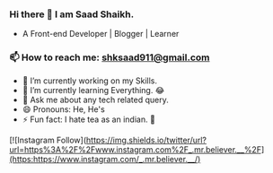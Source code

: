 ### Hi there 👋 I am Saad Shaikh.
- A Front-end Developer | Blogger | Learner

### 📫 How to reach me: **shksaad911@gmail.com**


- 🔭 I’m currently working on my Skills.
- 🌱 I’m currently learning Everything. 😂
- 💬 Ask me about any tech related query.
- 😄 Pronouns: He, He's
- ⚡ Fun fact: I hate tea as an indian. 🤷

[![Instagram Follow](https://img.shields.io/twitter/url?url=https%3A%2F%2Fwww.instagram.com%2F_.mr.believer.__%2F](https:https://www.instagram.com/_.mr.believer.__/)
